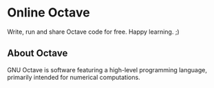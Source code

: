 # Online Octave

Write, run and share Octave code for free. Happy learning. ;)

## About Octave

GNU Octave is software featuring a high-level programming language, primarily intended for numerical computations.
